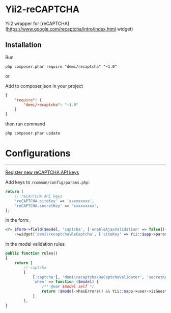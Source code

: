 Yii2-reCAPTCHA
===================
Yii2 wrapper for [reCAPTCHA](https://www.google.com/recaptcha/intro/index.html widget)

Installation
---
Run
```code
php composer.phar require "demi/recaptcha" "~1.0"
```
or


Add to composer.json in your project
```json
{
	"require": {
  		"demi/recaptcha": "~1.0"
	}
}
```
then run command
```code
php composer.phar update
```

# Configurations
---

[Register new reCAPTCHA API keys](https://www.google.com/recaptcha/admin)

Add keys to ```/common/config/params.php```:
```php
return [
    // reCAPTCHA API keys
    'reCAPTCHA.siteKey' => 'xxxxxxxxx',
    'reCAPTCHA.secretKey' => 'xxxxxxxxx',
];
```

In the form:
```php
<?= $form->field($model, 'captcha', ['enableAjaxValidation' => false])->label(false)
    ->widget('demi\recaptcha\ReCaptcha', ['siteKey' => Yii::$app->params['reCAPTCHA.siteKey']]) ?>
```

In the model validation rules:
```php
public function rules()
{
    return [
        // captcha
        [
            ['captcha'], 'demi\recaptcha\ReCaptchaValidator', 'secretKey' => Yii::$app->params['reCAPTCHA.secretKey'],
            'when' => function ($model) {
                /** @var $model self */
                return !$model->hasErrors() && Yii::$app->user->isGuest;
            }
        ],
}
```
